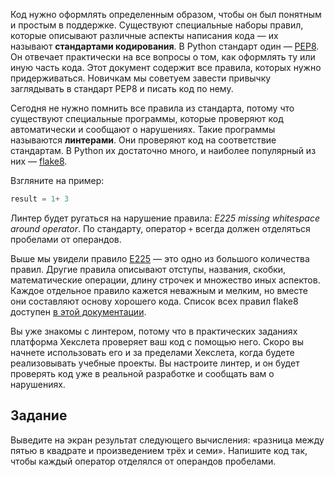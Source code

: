 Код нужно оформлять определенным образом, чтобы он был понятным и простым в поддержке. Существуют специальные наборы правил, которые описывают различные аспекты написания кода — их называют **стандартами кодирования**. В Python стандарт один — [PEP8](https://www.python.org/dev/peps/pep-0008/). Он отвечает практически на все вопросы о том, как оформлять ту или иную часть кода. Этот документ содержит все правила, которых нужно придерживаться. Новичкам мы советуем завести привычку заглядывать в стандарт PEP8 и писать код по нему.

Сегодня не нужно помнить все правила из стандарта, потому что существуют специальные программы, которые проверяют код автоматически и сообщают о нарушениях. Такие программы называются **линтерами**. Они проверяют код на соответствие стандартам. В Python их достаточно много, и наиболее популярный из них — [flake8](https://flake8.pycqa.org/en/latest/).

Взгляните на пример:

```python
result = 1+ 3
```

Линтер будет ругаться на нарушение правила: _E225 missing whitespace around operator_. По стандарту, оператор `+` всегда должен отделяться пробелами от операндов.

Выше мы увидели правило [E225](https://lintlyci.github.io/Flake8Rules/rules/E225.html) — это одно из большого количества правил. Другие правила описывают отступы, названия, скобки, математические операции, длину строчек и множество иных аспектов. Каждое отдельное правило кажется неважным и мелким, но вместе они составляют основу хорошего кода. Список всех правил flake8 доступен [в этой документации](https://lintlyci.github.io/Flake8Rules/).

Вы уже знакомы с линтером, потому что в практических заданиях платформа Хекслета проверяет ваш код с помощью него. Скоро вы начнете использовать его и за пределами Хекслета, когда будете реализовывать учебные проекты. Вы настроите линтер, и он будет проверять код уже в реальной разработке и сообщать вам о нарушениях.


## Задание

Выведите на экран результат следующего вычисления: «разница между пятью в квадрате и произведением трёх и семи». Напишите код так, чтобы каждый оператор отделялся от операндов пробелами.